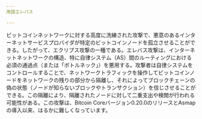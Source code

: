 ```yaml
---
用語エレバス

---
```

ビットコインネットワークに対する高度に洗練された攻撃で、悪意のあるインターネットサービスプロバイダが特定のビットコインノードを孤立させることができる。したがって、エクリプス攻撃の一種である。エレバス攻撃は、インターネットネットワークの構造、特に自律システム（AS）間のルーティングにおける必須の通過点（または「ボトルネック」）を悪用する。攻撃者は自律システムをコントロールすることで、ネットワークトラフィックを操作してビットコインノードをネットワークの残りの部分から隔離し、それによってブロックチェーンの偽の状態（ノードが知らないブロックやトランザクション）を信じさせることができる。この隔離により、隔離されたノードに対して二重支出や検閲が行われる可能性がある。この攻撃は、Bitcoin Coreバージョン0.20.0のリリースとAsmapの導入以来、はるかに難しくなっています。